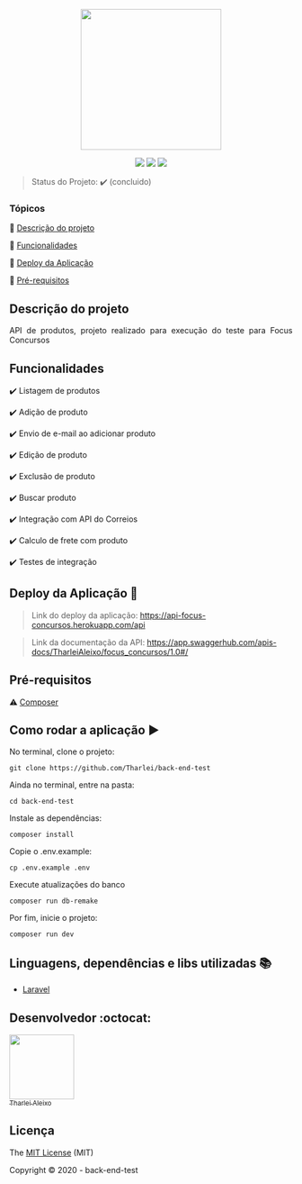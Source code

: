 <p align="center">
 <img width="250" src="https://legado.focusconcursos.com.br/focus-online/skin/default/images/logo-color.png"/>
</p>

<p align="center">
  <img src="https://img.shields.io/static/v1?label=laravel&message=framework&color=orange&style=for-the-badge&logo=laravel"/>
  <img src="https://img.shields.io/static/v1?label=sqlite&message=use&color=blue&style=for-the-badge&logo=sqlite"/>
  <img src="https://img.shields.io/static/v1?label=Heroku&message=deploy&color=purple&style=for-the-badge&logo=heroku"/>
</p>

> Status do Projeto: :heavy_check_mark: (concluido)

### Tópicos 

:small_blue_diamond: [Descrição do projeto](#descrição-do-projeto)

:small_blue_diamond: [Funcionalidades](#funcionalidades)

:small_blue_diamond: [Deploy da Aplicação](#deploy-da-aplicação-dash)

:small_blue_diamond: [Pré-requisitos](#pré-requisitos)

## Descrição do projeto 

<p align="justify">
  API de produtos, projeto realizado para execução do teste para Focus Concursos
</p>

## Funcionalidades

:heavy_check_mark: Listagem de produtos 

:heavy_check_mark: Adição de produto  

:heavy_check_mark: Envio de e-mail ao adicionar produto

:heavy_check_mark: Edição de produto 

:heavy_check_mark: Exclusão de produto 

:heavy_check_mark: Buscar produto

:heavy_check_mark: Integração com API do Correios

:heavy_check_mark: Calculo de frete com produto

:heavy_check_mark: Testes de integração

## Deploy da Aplicação :dash:

> Link do deploy da aplicação: https://api-focus-concursos.herokuapp.com/api

> Link da documentação da API: https://app.swaggerhub.com/apis-docs/TharleiAleixo/focus_concursos/1.0#/

## Pré-requisitos

:warning: [Composer](https://getcomposer.org/)

## Como rodar a aplicação :arrow_forward:

No terminal, clone o projeto: 

```
git clone https://github.com/Tharlei/back-end-test
```

Ainda no terminal, entre na pasta:

```
cd back-end-test
```

Instale as dependências:

```
composer install
```

Copie o .env.example:

```
cp .env.example .env
```

Execute atualizações do banco

```
composer run db-remake
```

Por fim, inicie o projeto:

```
composer run dev
```

## Linguagens, dependências e libs utilizadas :books:

- [Laravel](https://laravel.com/)

## Desenvolvedor :octocat:

[<img src="https://avatars2.githubusercontent.com/u/32899049?s=460&u=946f73939bb511fa8ae40ed80764cc4dbffe359f&v=4" width=115><br><sub>Tharlei Aleixo</sub>](https://github.com/Tharlei)


## Licença 

The [MIT License]() (MIT)

Copyright :copyright: 2020 - back-end-test
